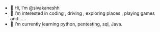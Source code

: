 - 👋 Hi, I’m @sivakaneshh
- 👀 I’m interested in coding , driving , exploring places , playing games and......
- 🌱 I’m currently learning python, pentesting, sql, Java.


